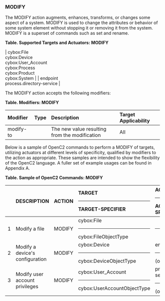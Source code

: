 ### MODIFY
The MODIFY action augments, enhances, transforms, or changes some aspect of a system.
MODIFY is used to change the attributes or behavior of some system element without stopping it or removing it from the system. MODIFY is a superset of commands such as set and rename.

**Table. Supported Targets and Actuators: MODIFY**

| cybox:File<br>cybox:Device<br>cybox:User_Account<br>cybox:Process<br>cybox:Product<br>cybox:System |  | endpoint<br>process.directory-service | 

The MODIFY action accepts the following modifiers:

**Table. Modifiers: MODIFY**

| Modifier | Type | Description | Target Applicability | 
| :--- | :--- | :--- | :--- | 
| modify-to |  | The new value resulting from the modification | All | 

Below is a sample of OpenC2 commands to perform a MODIFY of targets, utilizing actuators at different levels of specificity, qualified by modifiers to the action as appropriate. These samples are intended to show the flexibility of the OpenC2 language. A fuller set of example usages can be found in Appendix A.

**Table. Sample of OpenC2 Commands: MODIFY**

|  | DESCRIPTION | ACTION | TARGET<hr>TARGET-SPECIFIER | ACTUATOR<hr>ACTUATOR-SPECIFIER | MODIFIER | 
| :--- | :--- | :--- | :--- | :--- | :--- | 
| 1 | Modify a file | MODIFY | cybox:File<hr>cybox:FileObjectType | <hr> | modify-to | 
| 2 | Modify a device's configuration | MODIFY | cybox:Device<hr>cybox:DeviceObjectType | endpoint<hr>(optional) | modify-to | 
| 3 | Modify user account privileges | MODIFY | cybox:User_Account<hr>cybox:UserAccountObjectType | process.directory-service<hr>(optional) | modify-to | 
